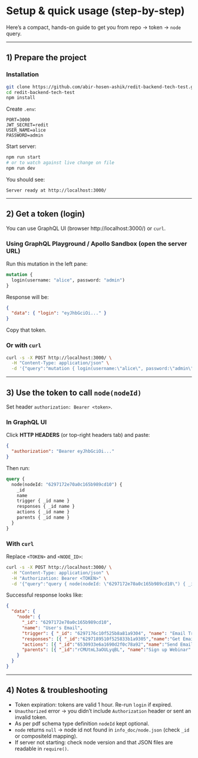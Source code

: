 # Setup & quick usage (step-by-step)

Here’s a compact, hands-on guide to get you from repo → token → `node` query.

---

## 1) Prepare the project

###  Installation

```bash
git clone https://github.com/abir-hosen-ashik/redit-backend-tech-test.git
cd redit-backend-tech-test
npm install
```

Create `.env`:

```
PORT=3000
JWT_SECRET=redit
USER_NAME=alice
PASSWORD=admin
```


Start server:

```bash
npm run start
# or to watch against live change on file
npm run dev
```

You should see:

```
Server ready at http://localhost:3000/
```

---

## 2) Get a token (login)

You can use GraphQL UI (browser http://localhost:3000/) or `curl`.

### Using GraphQL Playground / Apollo Sandbox (open the server URL)

Run this mutation in the left pane:

```graphql
mutation {
  login(username: "alice", password: "admin")
}
```

Response will be:

```json
{
  "data": { "login": "eyJhbGciOi..." }
}
```

Copy that token.

### Or with `curl`

```bash
curl -s -X POST http://localhost:3000/ \
  -H "Content-Type: application/json" \
  -d '{"query":"mutation { login(username:\"alice\", password:\"admin\") }"}'
```

---

## 3) Use the token to call `node(nodeId)`

Set header `authorization: Bearer <token>`.

### In GraphQL UI

Click **HTTP HEADERS** (or top-right headers tab) and paste:

```json
{
  "authorization": "Bearer eyJhbGciOi..."
}
```

Then run:

```graphql
query {
  node(nodeId: "6297172e70a0c165b989cd10") {
    _id
    name
    trigger { _id name }
    responses { _id name }
    actions { _id name }
    parents { _id name }
  }
}
```

### With `curl`

Replace `<TOKEN>` and `<NODE_ID>`:

```bash
curl -s -X POST http://localhost:3000/ \
  -H "Content-Type: application/json" \
  -H "Authorization: Bearer <TOKEN>" \
  -d '{"query":"query { node(nodeId: \"6297172e70a0c165b989cd10\") { _id name trigger { _id name } responses { _id name } actions { _id name } parents { _id name } } }"}'
```

Successful response looks like:

```json
{
  "data": {
    "node": {
      "_id": "6297172e70a0c165b989cd10",
      "name": "User's Email",
      "trigger": { "_id": "6297176c10f525b8a81a9304", "name": "Email Trigger" },
      "responses": [{ "_id":"6297189510f525833b1a9305","name":"Get Email Response" }],
      "actions": [{ "_id":"6530933e6a1690d2f0c78a92","name":"Send Email Action" }],
      "parents": [{ "_id":"rCMUtmL3aOULyqBL", "name":"Sign up Webinar" }]
    }
  }
}
```

---

## 4) Notes & troubleshooting

* Token expiration: tokens are valid 1 hour. Re-run `login` if expired.
* `Unauthorized` error → you didn’t include `Authorization` header or sent an invalid token.
* As per pdf schema type definition `nodeId` kept optional.
* `node` returns `null` → node id not found in `info_doc/node.json` (check `_id` or compositeId mapping).
* If server not starting: check node version and that JSON files are readable in `require()`.

